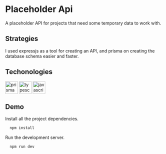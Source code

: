 # Placeholder Api

A placeholder API for projects that need some temporary data to work with.

## Strategies 

I used expressjs as a tool for creating an API, and prisma on creating the database schema easier and faster.

## Techonologies

<p align="left">
  <img
    align="center"
    src="https://github.com/ntabucejo/ntabucejo/blob/main/icons/prisma-icon.png?raw=true"
    alt="prisma"
    height="40"
    width="40"
  />
  <img
    align="center"
    src="https://github.com/ntabucejo/ntabucejo/blob/main/icons/typescript-icon.png?raw=true"
    alt="typescript"
    height="40"
    width="40"
  />
  <img
    align="center"
    src="https://github.com/ntabucejo/ntabucejo/blob/main/icons/javascript-icon.png?raw=true"
    alt="javascript"
    height="40"
    width="40"
  />
</p>

<!-- ## Screenshots -->

<!-- soon -->

## Demo

Install all the project dependencies.
```bash
  npm install
```

Run the development server.
```bash
  npm run dev
```
